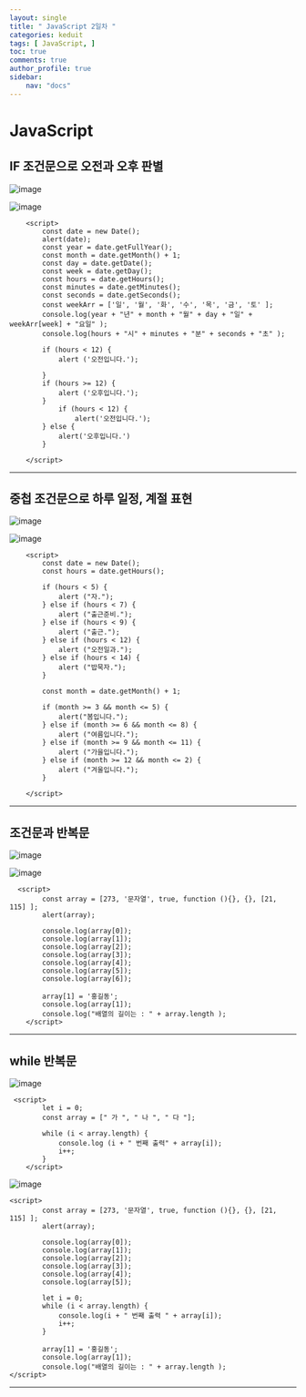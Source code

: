 ```yaml
---
layout: single
title: " JavaScript 2일차 "
categories: keduit
tags: [ JavaScript, ]
toc: true 
comments: true
author_profile: true
sidebar:
    nav: "docs"
---
```


# JavaScript

## IF 조건문으로 오전과 오후 판별

![image](https://user-images.githubusercontent.com/128279031/231315749-6d4c9512-2f90-49c1-b681-9416a125aaec.png)

![image](https://user-images.githubusercontent.com/128279031/231317385-5724c8ee-f680-4273-ab54-067c900c2494.png)

```
    <script>
        const date = new Date();
        alert(date);
        const year = date.getFullYear();
        const month = date.getMonth() + 1;
        const day = date.getDate();
        const week = date.getDay();
        const hours = date.getHours();
        const minutes = date.getMinutes();
        const seconds = date.getSeconds();
        const weekArr = ['일', '월', '화', '수', '목', '금', '토' ];
        console.log(year + "년" + month + "월" + day + "일" + weekArr[week] + "요일" ); 
        console.log(hours + "시" + minutes + "분" + seconds + "초" );

        if (hours < 12) {
            alert ('오전입니다.');

        }
        if (hours >= 12) {
            alert ('오후입니다.');
        }
            if (hours < 12) {
                alert('오전입니다.');
        } else {
            alert('오후입니다.')
        }
        
    </script>
```
---

## 중첩 조건문으로 하루 일정, 계절 표현

![image](https://user-images.githubusercontent.com/128279031/231318929-d1f670cd-633f-4e00-a3cf-0ae761009b60.png)

![image](https://user-images.githubusercontent.com/128279031/231322087-67cca240-3303-42b1-9040-52b07c97c364.png)

```
    <script>
        const date = new Date();
        const hours = date.getHours();

        if (hours < 5) {
            alert ("자.");
        } else if (hours < 7) {
            alert ("출근준비.");
        } else if (hours < 9) {
            alert ("출근.");
        } else if (hours < 12) {
            alert ("오전일과.");
        } else if (hours < 14) {
            alert ("밥묵자.");
        } 

        const month = date.getMonth() + 1;

        if (month >= 3 && month <= 5) {
            alert("봄입니다.");
        } else if (month >= 6 && month <= 8) {
            alert ("여름입니다.");
        } else if (month >= 9 && month <= 11) {
            alert ("가을입니다.");
        } else if (month >= 12 && month <= 2) {
            alert ("겨울입니다.");
        }

    </script>
```

---

## 조건문과 반복문

![image](https://user-images.githubusercontent.com/128279031/231322624-3cea0db6-dbad-4ab1-b71e-54c4297f2757.png)

![image](https://user-images.githubusercontent.com/128279031/231324533-dd8468c1-c9f5-406a-89c1-c01ba37ed275.png)

```
  <script>
        const array = [273, '문자열', true, function (){}, {}, [21, 115] ];
        alert(array);

        console.log(array[0]);
        console.log(array[1]);
        console.log(array[2]);
        console.log(array[3]);
        console.log(array[4]);
        console.log(array[5]);
        console.log(array[6]);

        array[1] = '홍길동';
        console.log(array[1]);
        console.log("배열의 길이는 : " + array.length );
    </script>
```

---

## while 반복문

![image](https://user-images.githubusercontent.com/128279031/231326397-c3ee760e-fe20-4f55-8173-57d33b69d42f.png)

```
 <script>
        let i = 0;
        const array = [" 가 ", " 나 ", " 다 "];

        while (i < array.length) {
            console.log (i + " 번째 출력" + array[i]);
            i++;
        }
    </script>
```

![image](https://user-images.githubusercontent.com/128279031/231329674-1ae2dbe0-4c05-4310-92ce-8a8f3b851591.png)

```
<script>
        const array = [273, '문자열', true, function (){}, {}, [21, 115] ];
        alert(array);

        console.log(array[0]);
        console.log(array[1]);
        console.log(array[2]);
        console.log(array[3]);
        console.log(array[4]);
        console.log(array[5]);
        
        let i = 0;
        while (i < array.length) {
            console.log(i + " 번째 출력 " + array[i]);
            i++;
        }

        array[1] = '홍길동';
        console.log(array[1]);
        console.log("배열의 길이는 : " + array.length );
</script>
```

---

## 


